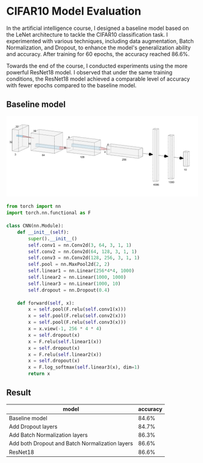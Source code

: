 # CIFAR10 Model Evaluation

In the artificial intelligence course, I designed a baseline model based on the LeNet architecture to tackle the CIFAR10 classification task. I experimented with various techniques, including data augmentation, Batch Normalization, and Dropout, to enhance the model's generalization ability and accuracy. After training for 60 epochs, the accuracy reached 86.6%.

Towards the end of the course, I conducted experiments using the more powerful ResNet18 model. I observed that under the same training conditions, the ResNet18 model achieved a comparable level of accuracy with fewer epochs compared to the baseline model.


## Baseline model

![baseline model](/img/baseline-model.png)

```python
from torch import nn
import torch.nn.functional as F

class CNN(nn.Module):
    def __init__(self):
        super().__init__()
        self.conv1 = nn.Conv2d(3, 64, 3, 1, 1)
        self.conv2 = nn.Conv2d(64, 128, 3, 1, 1)
        self.conv3 = nn.Conv2d(128, 256, 3, 1, 1)
        self.pool = nn.MaxPool2d(2, 2)
        self.linear1 = nn.Linear(256*4*4, 1000)
        self.linear2 = nn.Linear(1000, 1000)
        self.linear3 = nn.Linear(1000, 10)
        self.dropout = nn.Dropout(0.4)

    def forward(self, x):
        x = self.pool(F.relu(self.conv1(x)))
        x = self.pool(F.relu(self.conv2(x)))
        x = self.pool(F.relu(self.conv3(x)))
        x = x.view(-1, 256 * 4 * 4)
        x = self.dropout(x)
        x = F.relu(self.linear1(x))
        x = self.dropout(x)
        x = F.relu(self.linear2(x))
        x = self.dropout(x)
        x = F.log_softmax(self.linear3(x), dim=1)
        return x
```

## Result

| model                                           | accuracy |
| ----------------------------------------------- | -------- |
| Baseline model                                  | 84.6%    |
| Add Dropout layers                              | 84.7%    |
| Add Batch Normalization layers                  | 86.3%    |
| Add both Dropout and Batch Normalization layers | 86.6%    |
| ResNet18                                        | 86.6%    |
